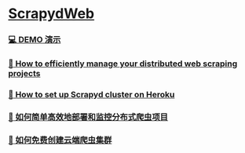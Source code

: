 # [ScrapydWeb](https://github.com/my8100/scrapydweb)

### [:computer: DEMO 演示](https://scrapydweb.herokuapp.com)

### [:book: How to efficiently manage your distributed web scraping projects](./scrapydweb/README.md)

### [:book: How to set up Scrapyd cluster on Heroku](https://github.com/my8100/scrapyd-cluster-on-heroku)

### [:book: 如何简单高效地部署和监控分布式爬虫项目](./scrapydweb/README_CN.md)

### [:book: 如何免费创建云端爬虫集群](https://github.com/my8100/scrapyd-cluster-on-heroku/blob/master/README_CN.md)
